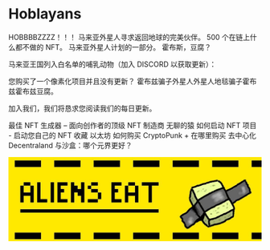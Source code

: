 # Hoblayans

HOBBBBZZZZ！！！ 马来亚外星人寻求返回地球的完美伙伴。 500 个在链上什么都不做的 NFT。 马来亚外星人计划的一部分。 霍布斯，豆腐？

马来亚王国列入白名单的哺乳动物（加入 DISCORD 以获取更新）：

您购买了一个像素化项目并且没有更新？ 霍布兹骗子外星人外星人地毯骗子霍布兹霍布兹豆腐。

加入我们，我们将恳求您阅读我们的每日更新。

最佳 NFT 生成器 – 面向创作者的顶级 NFT 制造商
无聊的猿
如何启动 NFT 项目 - 启动您自己的 NFT 收藏
以太坊
如何购买 CryptoPunk + 在哪里购买
去中心化
Decentraland 与沙盒：哪个元界更好？

![1080x360](1080x360.jpg)

